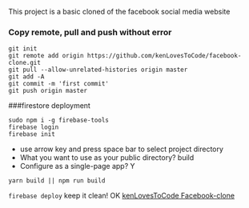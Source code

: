 This project is a basic cloned of the facebook social media website

### Copy remote, pull and push without error

```
git init
git remote add origin https://github.com/kenLovesToCode/facebook-clone.git
git pull --allow-unrelated-histories origin master
git add -A
git commit -m 'first commit'
git push origin master
```

###firestore deployment

```
sudo npm i -g firebase-tools
firebase login
firebase init
```

- use arrow key and press space bar to select project directory
- What you want to use as your public directory? build
- Configure as a single-page app? Y

```
yarn build || npm run build
```

`firebase deploy`
keep it clean! OK
[kenLovesToCode Facebook-clone](https://kenlovestocode-facebook-clone.web.app)
